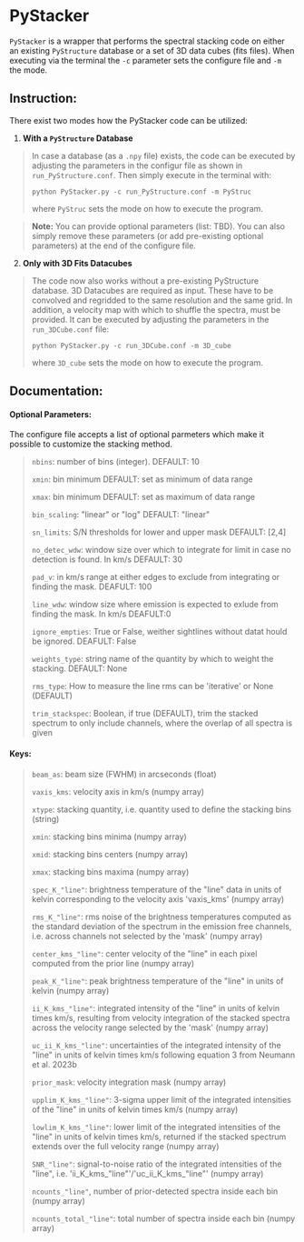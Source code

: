 # PyStacker

`PyStacker` is a wrapper that performs the spectral stacking code on either an existing `PyStructure` database or a set of 3D data cubes (fits files). When executing via the terminal the `-c` parameter sets the configure file and `-m` the mode.

## Instruction:

There exist two modes how the PyStacker code can be utilized:

1. **With a `PyStructure` Database**

> In case a database (as a `.npy` file) exists, the code can be executed by adjusting the parameters in the configur file as shown in `run_PyStructure.conf`. Then simply execute in the terminal with:
> ```
> python PyStacker.py -c run_PyStructure.conf -m PyStruc
> ```
> where `PyStruc` sets the mode on how to execute the program.

> **Note:** You can provide optional parameters (list: TBD). You can also simply remove these parameters (or add pre-existing optional parameters) at the end of the configure file.

2. **Only with 3D Fits Datacubes**
> The code now also works without a pre-existing PyStructure database. 3D Datacubes are required as input. These have to be convolved and regridded to the same resolution and the same grid. In addition, a velocity map with which to shuffle the spectra, must be provided. It can be executed by adjusting the parameters in the `run_3DCube.conf` file:
> ```
> python PyStacker.py -c run_3DCube.conf -m 3D_cube
> ```
> where `3D_cube` sets the mode on how to execute the program.

## Documentation:

#### Optional Parameters:
The configure file accepts a list of optional parmeters which make it possible to customize the stacking method.

> `nbins`: number of bins (integer). DEFAULT: 10
>
> `xmin`: bin minimum DEFAULT: set as minimum of data range
>
> `xmax`: bin minimum DEFAULT: set as maximum of data range
>
> `bin_scaling`: "linear" or "log" DEFAULT: "linear"
>
> `sn_limits`: S/N thresholds for lower and upper mask DEFAULT: [2,4]
>
> `no_detec_wdw`: window size over which to integrate for limit in case no detection is found. In km/s DEFAULT: 30
>
> `pad_v`:  in km/s range at either edges to exclude from integrating or finding the mask. DEAFULT: 100
>
> `line_wdw`: window size where emission is expected to exlude from finding the mask. In km/s DEAFULT:0
>
> `ignore_empties`: True or False, weither sightlines without datat hould be ignored. DEAFULT: False
>
> `weights_type`: string name of the quantity by which to weight the stacking. DEFAULT: None
>
> `rms_type`: How to measure the line rms can be 'iterative' or None (DEFAULT)
>
> `trim_stackspec`: Boolean, if true (DEFAULT), trim the stacked spectrum to only include channels, where the overlap of all spectra is given

#### Keys:

> `beam_as`: beam size (FWHM) in arcseconds (float)
> 
> `vaxis_kms`: velocity axis in km/s (numpy array) 
> 
> `xtype`: stacking quantity, i.e. quantity used to define the stacking bins (string)
> 
> `xmin`: stacking bins minima (numpy array)
> 
> `xmid`: stacking bins centers (numpy array)
> 
> `xmax`: stacking bins maxima (numpy array) 
> 
> `spec_K_"line"`: brightness temperature of the "line" data in units of kelvin corresponding to the velocity axis 'vaxis_kms' (numpy array)
> 
> `rms_K_"line"`: rms noise of the brightness temperatures computed as the standard deviation of the spectrum in the emission free channels, i.e. across channels not selected by the 'mask' (numpy array)
> 
> `center_kms_"line"`: center velocity of the "line" in each pixel computed from the prior line (numpy array)
> 
> `peak_K_"line"`: peak brightness temperature of the "line" in units of kelvin (numpy array)
> 
> `ii_K_kms_"line"`: integrated intensity of the "line" in units of kelvin times km/s, resulting from velocity integration of the stacked spectra across the velocity range selected by the 'mask' (numpy array)
> 
> `uc_ii_K_kms_"line"`: uncertainties of the integrated intensity of the "line" in units of kelvin times km/s following equation 3 from Neumann et al. 2023b
> 
> `prior_mask`: velocity integration mask (numpy array) 
> 
> `upplim_K_kms_"line"`: 3-sigma upper limit of the integrated intensities of the "line" in units of kelvin times km/s (numpy array)
> 
> `lowlim_K_kms_"line"`: lower limit of the integrated intensities of the "line" in units of kelvin times km/s, returned if the stacked spectrum extends over the full velocity range (numpy array)
> 
> `SNR_"line"`: signal-to-noise ratio of the integrated intensities of the "line", i.e. 'ii_K_kms_"line"'/'uc_ii_K_kms_"line"' (numpy array)
> 
> `ncounts_"line"`, number of prior-detected spectra inside each bin (numpy array)
> 
> `ncounts_total_"line"`: total number of spectra inside each bin (numpy array)
